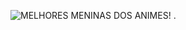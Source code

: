 ![ MELHORES MENINAS DOS ANIMES!](![image](https://github.com/joaoreidelas124/joaoreidelas124/assets/144059491/272bb9e4-92e8-4ab6-88e5-f0cb62907bc5)) .
